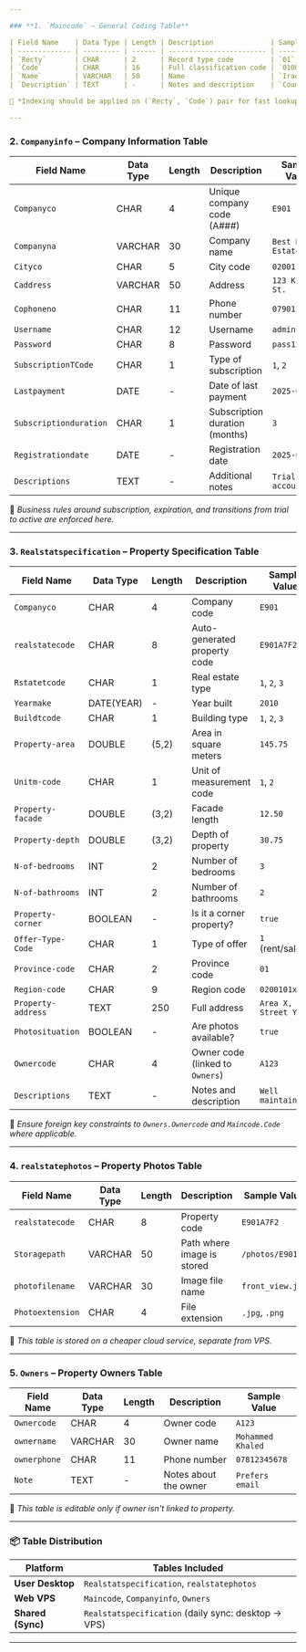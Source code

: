 ```yaml
---

### **1. `Maincode` – General Coding Table**

| Field Name    | Data Type | Length | Description              | Sample Value          |
| ------------- | --------- | ------ | ------------------------ | --------------------- |
| `Recty`       | CHAR      | 2      | Record type code         | `01`, `02`, `03`, ... |
| `Code`        | CHAR      | 16     | Full classification code | `01001xxxxxxxxxxxxx`  |
| `Name`        | VARCHAR   | 50     | Name                     | `Iraq`, `Baghdad`     |
| `Description` | TEXT      | -      | Notes and description    | `Country Code`        |

📌 *Indexing should be applied on (`Recty`, `Code`) pair for fast lookups.*

---
```


### **2. `Companyinfo` – Company Information Table**

| Field Name             | Data Type | Length | Description                    | Sample Value       |
| ---------------------- | --------- | ------ | ------------------------------ | ------------------ |
| `Companyco`            | CHAR      | 4      | Unique company code (A###)     | `E901`             |
| `Companyna`            | VARCHAR   | 30     | Company name                   | `Best Real Estate` |
| `Cityco`               | CHAR      | 5      | City code                      | `02001`            |
| `Caddress`             | VARCHAR   | 50     | Address                        | `123 King St.`     |
| `Cophoneno`            | CHAR      | 11     | Phone number                   | `07901234567`      |
| `Username`             | CHAR      | 12     | Username                       | `adminuser`        |
| `Password`             | CHAR      | 8      | Password                       | `pass1234`         |
| `SubscriptionTCode`    | CHAR      | 1      | Type of subscription           | `1`, `2`           |
| `Lastpayment`          | DATE      | -      | Date of last payment           | `2025-05-15`       |
| `Subscriptionduration` | CHAR      | 1      | Subscription duration (months) | `3`                |
| `Registrationdate`     | DATE      | -      | Registration date              | `2025-04-01`       |
| `Descriptions`         | TEXT      | -      | Additional notes               | `Trial account`    |

📌 _Business rules around subscription, expiration, and transitions from trial to active are enforced here._

---

### **3. `Realstatspecification` – Property Specification Table**

| Field Name         | Data Type  | Length | Description                     | Sample Value       |
| ------------------ | ---------- | ------ | ------------------------------- | ------------------ |
| `Companyco`        | CHAR       | 4      | Company code                    | `E901`             |
| `realstatecode`    | CHAR       | 8      | Auto-generated property code    | `E901A7F2`         |
| `Rstatetcode`      | CHAR       | 1      | Real estate type                | `1`, `2`, `3`      |
| `Yearmake`         | DATE(YEAR) | -      | Year built                      | `2010`             |
| `Buildtcode`       | CHAR       | 1      | Building type                   | `1`, `2`, `3`      |
| `Property-area`    | DOUBLE     | (5,2)  | Area in square meters           | `145.75`           |
| `Unitm-code`       | CHAR       | 1      | Unit of measurement code        | `1`, `2`           |
| `Property-facade`  | DOUBLE     | (3,2)  | Facade length                   | `12.50`            |
| `Property-depth`   | DOUBLE     | (3,2)  | Depth of property               | `30.75`            |
| `N-of-bedrooms`    | INT        | 2      | Number of bedrooms              | `3`                |
| `N-of-bathrooms`   | INT        | 2      | Number of bathrooms             | `2`                |
| `Property-corner`  | BOOLEAN    | -      | Is it a corner property?        | `true`             |
| `Offer-Type-Code`  | CHAR       | 1      | Type of offer                   | `1` (rent/sale)    |
| `Province-code`    | CHAR       | 2      | Province code                   | `01`               |
| `Region-code`      | CHAR       | 9      | Region code                     | `0200101xx`        |
| `Property-address` | TEXT       | 250    | Full address                    | `Area X, Street Y` |
| `Photosituation`   | BOOLEAN    | -      | Are photos available?           | `true`             |
| `Ownercode`        | CHAR       | 4      | Owner code (linked to `Owners`) | `A123`             |
| `Descriptions`     | TEXT       | -      | Notes and description           | `Well maintained.` |

📌 _Ensure foreign key constraints to `Owners.Ownercode` and `Maincode.Code` where applicable._

---

### **4. `realstatephotos` – Property Photos Table**

| Field Name       | Data Type | Length | Description                | Sample Value     |
| ---------------- | --------- | ------ | -------------------------- | ---------------- |
| `realstatecode`  | CHAR      | 8      | Property code              | `E901A7F2`       |
| `Storagepath`    | VARCHAR   | 50     | Path where image is stored | `/photos/E901/`  |
| `photofilename`  | VARCHAR   | 30     | Image file name            | `front_view.jpg` |
| `Photoextension` | CHAR      | 4      | File extension             | `.jpg`, `.png`   |

📌 _This table is stored on a cheaper cloud service, separate from VPS._

---

### **5. `Owners` – Property Owners Table**

| Field Name   | Data Type | Length | Description           | Sample Value      |
| ------------ | --------- | ------ | --------------------- | ----------------- |
| `Ownercode`  | CHAR      | 4      | Owner code            | `A123`            |
| `ownername`  | VARCHAR   | 30     | Owner name            | `Mohammed Khaled` |
| `ownerphone` | CHAR      | 11     | Phone number          | `07812345678`     |
| `Note`       | TEXT      | -      | Notes about the owner | `Prefers email`   |

📌 _This table is editable only if owner isn't linked to property._

---

### **📦 Table Distribution**

| Platform          | Tables Included                                     |
| ----------------- | --------------------------------------------------- |
| **User Desktop**  | `Realstatspecification`, `realstatephotos`          |
| **Web VPS**       | `Maincode`, `Companyinfo`, `Owners`                 |
| **Shared (Sync)** | `Realstatspecification` (daily sync: desktop → VPS) |

---
